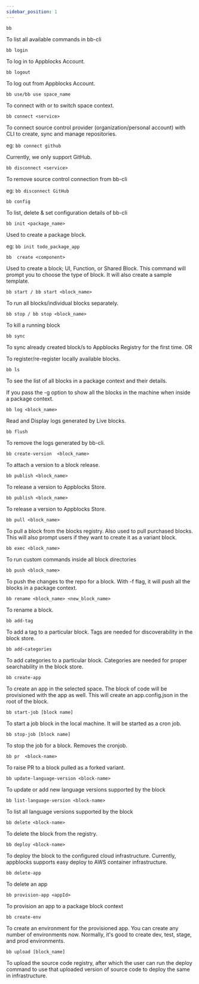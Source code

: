```yaml
---
sidebar_position: 1
---
```


`bb`

To list all available commands in bb-cli

`bb login`

To log in to Appblocks Account.

`bb logout`

To log out from Appblocks Account.

`bb use/bb use space_name`

To connect with or to switch space context.

`bb connect <service>`

To connect source control provider (organization/personal account) with CLI to create, sync and manage repositories.

eg: `bb connect github`

Currently, we only support GitHub.

`bb disconnect <service>`

To remove source control connection from bb-cli

eg: `bb disconnect GitHub`

`bb config`

To list, delete & set configuration details of bb-cli

`bb init <package_name>`

Used to create a package block.

eg: `bb init todo_package_app`

`bb  create <component>`

Used to create a block; UI, Function, or Shared Block. This command will prompt you to choose the type of block. It will also create a sample template.

`bb start / bb start <block_name>`

To run all blocks/individual blocks separately.

`bb stop / bb stop <block_name>`

To kill a running block

`bb sync`

To sync already created block/s to Appblocks Registry for the first time. OR

To register/re-register locally available blocks.

`bb ls`

To see the list of all blocks in a package context and their details.

If you pass the -g option to show all the blocks in the machine when inside a package context.

`bb log <block_name>`

Read and Display logs generated by Live blocks.

`bb flush`

To remove the logs generated by bb-cli.

`bb create-version  <block_name>`

To attach a version to a block release.

`bb publish <block_name>`

To release a version to Appblocks Store.

`bb publish <block_name>`

To release a version to Appblocks Store.

`bb pull <block_name>`

To pull a block from the blocks registry. Also used to pull purchased blocks. This will also prompt users if they want to create it as a variant block.

`bb exec <block_name>`

To run custom commands inside all block directories

`bb push <block_name>`

To push the changes to the repo for a block. With -f flag, it will push all the blocks in a package context.

`bb rename <block_name> <new_block_name>`

To rename a block.

`bb add-tag`

To add a tag to a particular block. Tags are needed for discoverability in the block store.

`bb add-categories`

To add categories to a particular block. Categories are needed for proper searchability in the block store.

`bb create-app`

To create an app in the selected space. The block of code will be provisioned with the app as well. This will create an app.config.json in the root of the block.

`bb start-job [block name]`

To start a job block in the local machine. It will be started as a cron job.

`bb stop-job [block name]`

To stop the job for a block. Removes the cronjob.

`bb pr  <block-name>`

To raise PR to a block pulled as a forked variant.

`bb update-language-version <block-name>`

To update or add new language versions supported by the block

`bb list-language-version <block-name>`

To list all language versions supported by the block

`bb delete <block-name>`

To delete the block from the registry.

`bb deploy <block-name>`

To deploy the block to the configured cloud infrastructure. Currently, appblocks supports easy deploy to AWS container infrastructure.

`bb delete-app`

To delete an app

`bb provision-app <appId>`

To provision an app to a package block context

`bb create-env`

To create an environment for the provisioned app. You can create any number of environments now. Normally, it's good to create dev, test, stage, and prod environments.

`bb upload [block_name]`

To upload the source code registry, after which the user can run the deploy command to use that uploaded version of source code to deploy the same in infrastructure.
